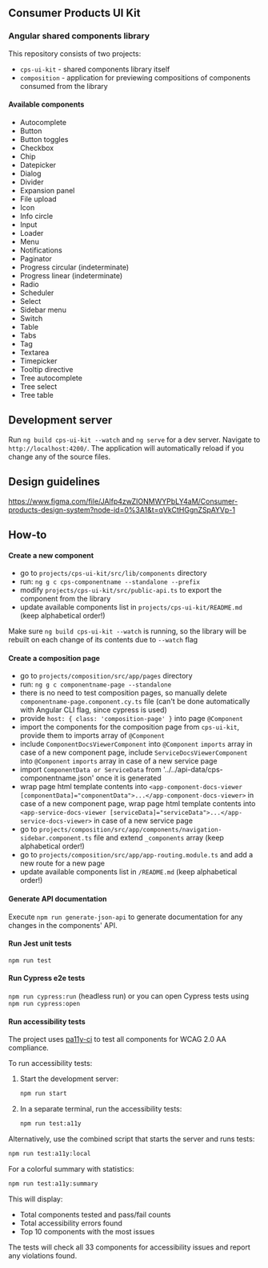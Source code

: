 ## Consumer Products UI Kit

### Angular shared components library

This repository consists of two projects:

- `cps-ui-kit` - shared components library itself
- `composition` - application for previewing compositions of components consumed from the library

#### Available components

- Autocomplete
- Button
- Button toggles
- Checkbox
- Chip
- Datepicker
- Dialog
- Divider
- Expansion panel
- File upload
- Icon
- Info circle
- Input
- Loader
- Menu
- Notifications
- Paginator
- Progress circular (indeterminate)
- Progress linear (indeterminate)
- Radio
- Scheduler
- Select
- Sidebar menu
- Switch
- Table
- Tabs
- Tag
- Textarea
- Timepicker
- Tooltip directive
- Tree autocomplete
- Tree select
- Tree table

## Development server

Run `ng build cps-ui-kit --watch` and `ng serve` for a dev server. Navigate to `http://localhost:4200/`. The application will automatically reload if you change any of the source files.

## Design guidelines

https://www.figma.com/file/JAlfp4zwZIONMWYPbLY4aM/Consumer-products-design-system?node-id=0%3A1&t=qVkCtHGgnZSpAYVp-1

## How-to

#### Create a new component

- go to `projects/cps-ui-kit/src/lib/components` directory
- run: `ng g c cps-componentname --standalone --prefix`
- modify `projects/cps-ui-kit/src/public-api.ts` to export the component from the library
- update available components list in `projects/cps-ui-kit/README.md` (keep alphabetical order!)

Make sure `ng build cps-ui-kit --watch` is running, so the library will be rebuilt on each change of its contents due to `--watch` flag

#### Create a composition page

- go to `projects/composition/src/app/pages` directory
- run: `ng g c componentname-page --standalone`
- there is no need to test composition pages, so manually delete `componentname-page.component.cy.ts` file (can't be done automatically with Angular CLI flag, since cypress is used)
- provide `host: { class: 'composition-page' }` into page `@Component`
- import the components for the composition page from `cps-ui-kit`, provide them to imports array of `@Component`
- include `ComponentDocsViewerComponent` into `@Component` `imports` array in case of a new component page, include `ServiceDocsViewerComponent` into `@Component` `imports` array in case of a new service page
- import `ComponentData or ServiceData` from '../../api-data/cps-componentname.json' once it is generated
- wrap page html template contents into `<app-component-docs-viewer [componentData]="componentData">...</app-component-docs-viewer>` in case of a new component page, wrap page html template contents into `<app-service-docs-viewer [serviceData]="serviceData">...</app-service-docs-viewer>` in case of a new service page
- go to `projects/composition/src/app/components/navigation-sidebar.component.ts` file and extend `_components` array (keep alphabetical order!)
- go to `projects/composition/src/app/app-routing.module.ts` and add a new route for a new page
- update available components list in `/README.md` (keep alphabetical order!)

#### Generate API documentation

Execute `npm run generate-json-api` to generate documentation for any changes in the components' API.

#### Run Jest unit tests

`npm run test`


#### Run Cypress e2e tests

`npm run cypress:run` (headless run) or you can open Cypress tests using `npm run cypress:open`

#### Run accessibility tests

The project uses [pa11y-ci](https://github.com/pa11y/pa11y-ci) to test all components for WCAG 2.0 AA compliance.

To run accessibility tests:

1. Start the development server:
   ```bash
   npm run start
   ```

2. In a separate terminal, run the accessibility tests:
   ```bash
   npm run test:a11y
   ```

Alternatively, use the combined script that starts the server and runs tests:
```bash
npm run test:a11y:local
```

For a colorful summary with statistics:
```bash
npm run test:a11y:summary
```

This will display:
- Total components tested and pass/fail counts
- Total accessibility errors found
- Top 10 components with the most issues

The tests will check all 33 components for accessibility issues and report any violations found.
